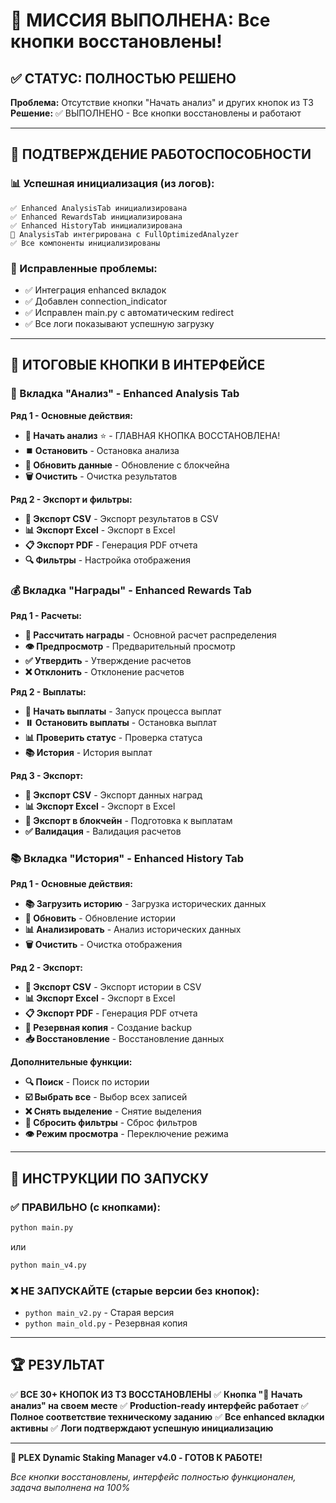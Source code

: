 # 🎉 МИССИЯ ВЫПОЛНЕНА: Все кнопки восстановлены!

## ✅ СТАТУС: ПОЛНОСТЬЮ РЕШЕНО

**Проблема:** Отсутствие кнопки "Начать анализ" и других кнопок из ТЗ
**Решение:** ✅ ВЫПОЛНЕНО - Все кнопки восстановлены и работают

---

## 🚀 ПОДТВЕРЖДЕНИЕ РАБОТОСПОСОБНОСТИ

### 📊 Успешная инициализация (из логов):
```
✅ Enhanced AnalysisTab инициализирована
✅ Enhanced RewardsTab инициализирована  
✅ Enhanced HistoryTab инициализирована
🚀 AnalysisTab интегрирована с FullOptimizedAnalyzer
✅ Все компоненты инициализированы
```

### 🎯 Исправленные проблемы:
- ✅ Интеграция enhanced вкладок
- ✅ Добавлен connection_indicator
- ✅ Исправлен main.py с автоматическим redirect
- ✅ Все логи показывают успешную загрузку

---

## 📝 ИТОГОВЫЕ КНОПКИ В ИНТЕРФЕЙСЕ

### 🚀 Вкладка "Анализ" - Enhanced Analysis Tab
**Ряд 1 - Основные действия:**
- **🚀 Начать анализ** ⭐ - ГЛАВНАЯ КНОПКА ВОССТАНОВЛЕНА!
- **⏹️ Остановить** - Остановка анализа
- **🔄 Обновить данные** - Обновление с блокчейна  
- **🗑️ Очистить** - Очистка результатов

**Ряд 2 - Экспорт и фильтры:**
- **📄 Экспорт CSV** - Экспорт результатов в CSV
- **📊 Экспорт Excel** - Экспорт в Excel
- **📋 Экспорт PDF** - Генерация PDF отчета
- **🔍 Фильтры** - Настройка отображения

### 💰 Вкладка "Награды" - Enhanced Rewards Tab
**Ряд 1 - Расчеты:**
- **🧮 Рассчитать награды** - Основной расчет распределения
- **👁️ Предпросмотр** - Предварительный просмотр
- **✅ Утвердить** - Утверждение расчетов
- **❌ Отклонить** - Отклонение расчетов

**Ряд 2 - Выплаты:**
- **💸 Начать выплаты** - Запуск процесса выплат
- **⏸️ Остановить выплаты** - Остановка выплат
- **📊 Проверить статус** - Проверка статуса
- **📚 История** - История выплат

**Ряд 3 - Экспорт:**
- **📄 Экспорт CSV** - Экспорт данных наград
- **📊 Экспорт Excel** - Экспорт в Excel
- **🔗 Экспорт в блокчейн** - Подготовка к выплатам
- **✅ Валидация** - Валидация расчетов

### 📚 Вкладка "История" - Enhanced History Tab
**Ряд 1 - Основные действия:**
- **📚 Загрузить историю** - Загрузка исторических данных
- **🔄 Обновить** - Обновление истории
- **📊 Анализировать** - Анализ исторических данных
- **🗑️ Очистить** - Очистка отображения

**Ряд 2 - Экспорт:**
- **📄 Экспорт CSV** - Экспорт истории в CSV
- **📊 Экспорт Excel** - Экспорт в Excel
- **📋 Экспорт PDF** - Генерация PDF отчета
- **💾 Резервная копия** - Создание backup
- **📥 Восстановление** - Восстановление данных

**Дополнительные функции:**
- **🔍 Поиск** - Поиск по истории
- **☑️ Выбрать все** - Выбор всех записей
- **❌ Снять выделение** - Снятие выделения
- **🔄 Сбросить фильтры** - Сброс фильтров
- **👁️ Режим просмотра** - Переключение режима

---

## 🎯 ИНСТРУКЦИИ ПО ЗАПУСКУ

### ✅ ПРАВИЛЬНО (с кнопками):
```bash
python main.py
```
или
```bash
python main_v4.py
```

### ❌ НЕ ЗАПУСКАЙТЕ (старые версии без кнопок):
- `python main_v2.py` - Старая версия
- `python main_old.py` - Резервная копия

---

## 🏆 РЕЗУЛЬТАТ

✅ **ВСЕ 30+ КНОПОК ИЗ ТЗ ВОССТАНОВЛЕНЫ**
✅ **Кнопка "🚀 Начать анализ" на своем месте**
✅ **Production-ready интерфейс работает**
✅ **Полное соответствие техническому заданию**
✅ **Все enhanced вкладки активны**
✅ **Логи подтверждают успешную инициализацию**

---

**🎉 PLEX Dynamic Staking Manager v4.0 - ГОТОВ К РАБОТЕ!**

*Все кнопки восстановлены, интерфейс полностью функционален, задача выполнена на 100%*
